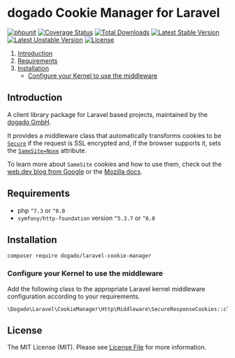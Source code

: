 dogado Cookie Manager for Laravel
===============

[![phpunit](https://github.com/dogado-group/laravel-cookie-manager/actions/workflows/phpunit.yml/badge.svg)](https://github.com/dogado-group/laravel-cookie-manager/actions/workflows/phpunit.yml)
[![Coverage Status](https://coveralls.io/repos/github/dogado-group/laravel-cookie-manager/badge.svg?branch=main)](https://coveralls.io/github/dogado-group/laravel-cookie-manager?branch=main)
[![Total Downloads](https://poser.pugx.org/dogado/laravel-cookie-manager/downloads)](https://packagist.org/packages/dogado/laravel-cookie-manager)
[![Latest Stable Version](https://poser.pugx.org/dogado/laravel-cookie-manager/v/stable)](https://packagist.org/packages/dogado/laravel-cookie-manager)
[![Latest Unstable Version](https://poser.pugx.org/dogado/laravel-cookie-manager/v/unstable.png)](https://packagist.org/packages/dogado/laravel-cookie-manager)
[![License](https://poser.pugx.org/dogado/laravel-cookie-manager/license)](https://packagist.org/packages/dogado/laravel-cookie-manager)

<!-- TOC -->

1. [Introduction](#introduction)
1. [Requirements](#requirements)
1. [Installation](#installation)
   - [Configure your Kernel to use the middleware](#configure-your-kernel-to-use-the-middleware)

<!-- /TOC -->

## Introduction

A client library package for Laravel based projects, maintained by the [dogado GmbH](https://dogado.de).

It provides a middleware class that automatically transforms cookies to be
[`Secure`](https://developer.mozilla.org/en-US/docs/Web/HTTP/Cookies#restrict_access_to_cookies) if the request is SSL
encrypted and, if the browser supports it, sets the
[`SameSite=None`](https://developer.mozilla.org/en-US/docs/Web/HTTP/Headers/Set-Cookie/SameSite) attribute.

To learn more about `SameSite` cookies and how to use them, check out the
[web.dev blog from Google](https://web.dev/samesite-cookies-explained/) or the
[Mozilla docs](https://developer.mozilla.org/en-US/docs/Web/HTTP/Headers/Set-Cookie/SameSite).

## Requirements
* php `^7.3` or `^8.0`
* `symfony/http-foundation` version `^5.3.7` or `^6.0`

## Installation

```
composer require dogado/laravel-cookie-manager
```

### Configure your Kernel to use the middleware

Add the following class to the appropriate Laravel kernel middleware configuration according to your requirements.
```
\Dogado\Laravel\CookieManager\Http\Middleware\SecureResponseCookies::class
```

## License

The MIT License (MIT). Please see [License File](LICENSE) for more information.
